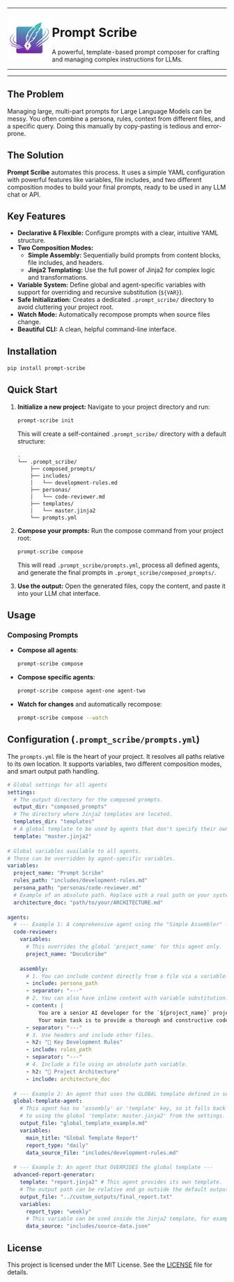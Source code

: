 <table>
  <tr>
    <td align="center" style="border: none; padding: 0;">
      <img src="https://raw.githubusercontent.com/scribe-works/prompt-scribe/main/docs/assets/logo.png" alt="The Scribe Works Logo" width="200"/>
    </td>
    <td style="border: none; padding: 0; vertical-align: middle;">
      <h1>Prompt Scribe</h1>
      <p>A powerful, template-based prompt composer for crafting and managing complex instructions for LLMs.</p>
    </td>
  </tr>
</table>

---

## The Problem

Managing large, multi-part prompts for Large Language Models can be messy. You often combine a persona, rules, context from different files, and a specific query. Doing this manually by copy-pasting is tedious and error-prone.

## The Solution

**Prompt Scribe** automates this process. It uses a simple YAML configuration with powerful features like variables, file includes, and two different composition modes to build your final prompts, ready to be used in any LLM chat or API.

## Key Features

-   **Declarative & Flexible:** Configure prompts with a clear, intuitive YAML structure.
-   **Two Composition Modes:**
    -   **Simple Assembly:** Sequentially build prompts from content blocks, file includes, and headers.
    -   **Jinja2 Templating:** Use the full power of Jinja2 for complex logic and transformations.
-   **Variable System:** Define global and agent-specific variables with support for overriding and recursive substitution (`${VAR}`).
-   **Safe Initialization:** Creates a dedicated `.prompt_scribe/` directory to avoid cluttering your project root.
-   **Watch Mode:** Automatically recompose prompts when source files change.
-   **Beautiful CLI:** A clean, helpful command-line interface.

## Installation

```bash
pip install prompt-scribe
```

## Quick Start

1.  **Initialize a new project:**
    Navigate to your project directory and run:
    ```bash
    prompt-scribe init
    ```
    This will create a self-contained `.prompt_scribe/` directory with a default structure:
    ```
    .
    └── .prompt_scribe/
        ├── composed_prompts/
        ├── includes/
        │   └── development-rules.md
        ├── personas/
        │   └── code-reviewer.md
        ├── templates/
        │   └── master.jinja2
        └── prompts.yml
    ```

2.  **Compose your prompts:**
    Run the compose command from your project root:
    ```bash
    prompt-scribe compose
    ```
    This will read `.prompt_scribe/prompts.yml`, process all defined agents, and generate the final prompts in `.prompt_scribe/composed_prompts/`.

3.  **Use the output:**
    Open the generated files, copy the content, and paste it into your LLM chat interface.

## Usage

### Composing Prompts

-   **Compose all agents**:
    ```bash
    prompt-scribe compose
    ```
-   **Compose specific agents**:
    ```bash
    prompt-scribe compose agent-one agent-two
    ```
-   **Watch for changes** and automatically recompose:
    ```bash
    prompt-scribe compose --watch
    ```

## Configuration (`.prompt_scribe/prompts.yml`)

The `prompts.yml` file is the heart of your project. It resolves all paths relative to its own location. It supports variables, two different composition modes, and smart output path handling.

```yaml
# Global settings for all agents
settings:
  # The output directory for the composed prompts.
  output_dir: "composed_prompts"
  # The directory where Jinja2 templates are located.
  templates_dir: "templates"
  # A global template to be used by agents that don't specify their own.
  template: "master.jinja2"

# Global variables available to all agents.
# These can be overridden by agent-specific variables.
variables:
  project_name: "Prompt Scribe"
  rules_path: "includes/development-rules.md"
  persona_path: "personas/code-reviewer.md"
  # Example of an absolute path. Replace with a real path on your system.
  architecture_doc: "path/to/your/ARCHITECTURE.md"

agents:
  # --- Example 1: A comprehensive agent using the "Simple Assembler" ---
  code-reviewer:
    variables:
      # This overrides the global 'project_name' for this agent only.
      project_name: "DocuScribe"

    assembly:
      # 1. You can include content directly from a file via a variable.
      - include: persona_path
      - separator: "---"
      # 2. You can also have inline content with variable substitution.
      - content: |
          You are a senior AI developer for the `${project_name}` project.
          Your main task is to provide a thorough and constructive code review.
      - separator: "---"
      # 3. Use headers and include other files.
      - h2: "📜 Key Development Rules"
      - include: rules_path
      - separator: "---"
      # 4. Include a file using an absolute path variable.
      - h2: "📄 Project Architecture"
      - include: architecture_doc

  # --- Example 2: An agent that uses the GLOBAL template defined in settings ---
  global-template-agent:
    # This agent has no 'assembly' or 'template' key, so it falls back
    # to using the global 'template: master.jinja2' from the settings.
    output_file: "global_template_example.md"
    variables:
      main_title: "Global Template Report"
      report_type: "daily"
      data_source_file: "includes/development-rules.md"

  # --- Example 3: An agent that OVERRIDES the global template ---
  advanced-report-generator:
    template: "report.jinja2" # This agent provides its own template.
    # The output path can be relative and go outside the default output_dir.
    output_file: "../custom_outputs/final_report.txt"
    variables:
      report_type: "weekly"
      # This variable can be used inside the Jinja2 template, for example, to load data.
      data_source: "includes/source-data.json"
```

## License

This project is licensed under the MIT License. See the [LICENSE](LICENSE) file for details.
